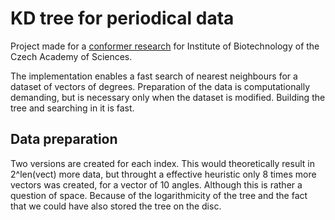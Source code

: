 # KD tree for periodical data
Project made for a [conformer research](https://blackbox.ibt.biocev.org/devel/conformers_cif.php?cifcode=1hmh) for Institute of Biotechnology of the Czech Academy of Sciences.

The implementation enables a fast search of nearest neighbours for a dataset of vectors of degrees. Preparation of the data is computationally demanding, but is necessary only when the dataset is modified. Building the tree and searching in it is fast.

## Data preparation
Two versions are created for each index. This would theoretically result in 2^len(vect) more data, but throught a effective heuristic only 8 times more vectors was created, for a vector of 10 angles. Although this is rather a question of space. Because of the logarithmicity of the tree and the fact that we could have also stored the tree on the disc. 
